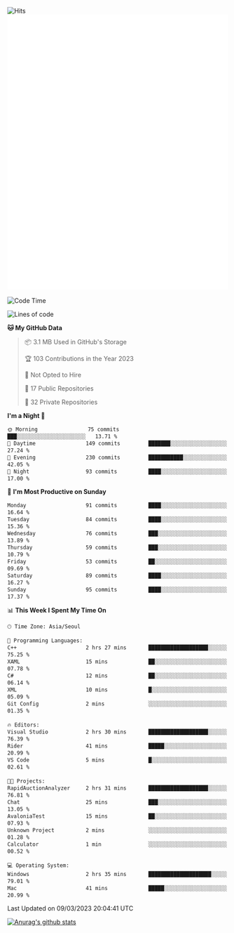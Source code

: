 ![Hits](https://hits.seeyoufarm.com/api/count/incr/badge.svg?url=https%3A%2F%2Fgithub.com%2Fkokose1234&count_bg=%2379C83D&title_bg=%23555555&icon=apple.svg&icon_color=%23E7E7E7&title=hits&edge_flat=false)
<br/>
![Metrics](https://github.com/kokose1234/kokose1234/blob/main/github-metrics.svg)

<!--START_SECTION:waka-->
![Code Time](http://img.shields.io/badge/Code%20Time-780%20hrs%204%20mins-blue)

![Lines of code](https://img.shields.io/badge/From%20Hello%20World%20I%27ve%20Written-17.6%20million%20lines%20of%20code-blue)

**🐱 My GitHub Data** 

> 📦 3.1 MB Used in GitHub's Storage 
 > 
> 🏆 103 Contributions in the Year 2023
 > 
> 🚫 Not Opted to Hire
 > 
> 📜 17 Public Repositories 
 > 
> 🔑 32 Private Repositories 
 > 
**I'm a Night 🦉** 

```text
🌞 Morning                75 commits          ███░░░░░░░░░░░░░░░░░░░░░░   13.71 % 
🌆 Daytime                149 commits         ███████░░░░░░░░░░░░░░░░░░   27.24 % 
🌃 Evening                230 commits         ███████████░░░░░░░░░░░░░░   42.05 % 
🌙 Night                  93 commits          ████░░░░░░░░░░░░░░░░░░░░░   17.00 % 
```
📅 **I'm Most Productive on Sunday** 

```text
Monday                   91 commits          ████░░░░░░░░░░░░░░░░░░░░░   16.64 % 
Tuesday                  84 commits          ████░░░░░░░░░░░░░░░░░░░░░   15.36 % 
Wednesday                76 commits          ███░░░░░░░░░░░░░░░░░░░░░░   13.89 % 
Thursday                 59 commits          ███░░░░░░░░░░░░░░░░░░░░░░   10.79 % 
Friday                   53 commits          ██░░░░░░░░░░░░░░░░░░░░░░░   09.69 % 
Saturday                 89 commits          ████░░░░░░░░░░░░░░░░░░░░░   16.27 % 
Sunday                   95 commits          ████░░░░░░░░░░░░░░░░░░░░░   17.37 % 
```


📊 **This Week I Spent My Time On** 

```text
🕑︎ Time Zone: Asia/Seoul

💬 Programming Languages: 
C++                      2 hrs 27 mins       ███████████████████░░░░░░   75.25 % 
XAML                     15 mins             ██░░░░░░░░░░░░░░░░░░░░░░░   07.78 % 
C#                       12 mins             ██░░░░░░░░░░░░░░░░░░░░░░░   06.14 % 
XML                      10 mins             █░░░░░░░░░░░░░░░░░░░░░░░░   05.09 % 
Git Config               2 mins              ░░░░░░░░░░░░░░░░░░░░░░░░░   01.35 % 

🔥 Editors: 
Visual Studio            2 hrs 30 mins       ███████████████████░░░░░░   76.39 % 
Rider                    41 mins             █████░░░░░░░░░░░░░░░░░░░░   20.99 % 
VS Code                  5 mins              █░░░░░░░░░░░░░░░░░░░░░░░░   02.61 % 

🐱‍💻 Projects: 
RapidAuctionAnalyzer     2 hrs 31 mins       ███████████████████░░░░░░   76.81 % 
Chat                     25 mins             ███░░░░░░░░░░░░░░░░░░░░░░   13.05 % 
AvaloniaTest             15 mins             ██░░░░░░░░░░░░░░░░░░░░░░░   07.93 % 
Unknown Project          2 mins              ░░░░░░░░░░░░░░░░░░░░░░░░░   01.28 % 
Calculator               1 min               ░░░░░░░░░░░░░░░░░░░░░░░░░   00.52 % 

💻 Operating System: 
Windows                  2 hrs 35 mins       ████████████████████░░░░░   79.01 % 
Mac                      41 mins             █████░░░░░░░░░░░░░░░░░░░░   20.99 % 
```


 Last Updated on 09/03/2023 20:04:41 UTC
<!--END_SECTION:waka-->

[![Anurag's github stats](https://github-readme-stats.vercel.app/api?username=kokose1234&theme=dracula)](https://github.com/anuraghazra/github-readme-stats)



	
